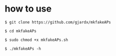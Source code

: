 # how to use

`$ git clone https://github.com/gjardx/mkfakeAPs`

`$ cd mkfakeAPs`
 
`$ sudo chmod +x mkfakeAPs.sh`

`$ ./mkfakeAPs -h`
